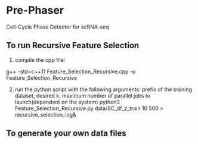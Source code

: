 # Pre-Phaser
Cell-Cycle Phase Detector for scRNA-seq

## To run Recursive Feature Selection
1. compile the cpp file: 

 g++ -std=c++11 Feature_Selection_Recursive.cpp -o Feature_Selection_Recursive

2. run the python script with the following arguments: prefix of the training dataset, desired k, maximum number of parallel jobs to launch(dependent on the system)
 python3 Feature_Selection_Recursive.py data/SC_df_z_train 10 500 > recursive_selection_log&



## To generate your own data files
